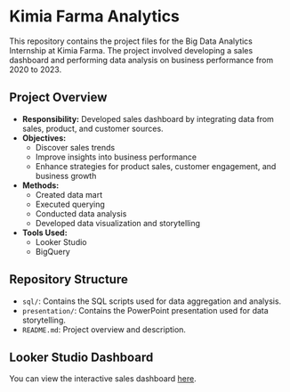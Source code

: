 # Kimia Farma Analytics

This repository contains the project files for the Big Data Analytics Internship at Kimia Farma. The project involved developing a sales dashboard and performing data analysis on business performance from 2020 to 2023.

## Project Overview
- **Responsibility:** Developed sales dashboard by integrating data from sales, product, and customer sources.
- **Objectives:**
  - Discover sales trends
  - Improve insights into business performance
  - Enhance strategies for product sales, customer engagement, and business growth
- **Methods:**
  - Created data mart
  - Executed querying
  - Conducted data analysis
  - Developed data visualization and storytelling
- **Tools Used:**
  - Looker Studio
  - BigQuery

## Repository Structure
- `sql/`: Contains the SQL scripts used for data aggregation and analysis.
- `presentation/`: Contains the PowerPoint presentation used for data storytelling.
- `README.md`: Project overview and description.

## Looker Studio Dashboard
You can view the interactive sales dashboard [here](https://lookerstudio.google.com/s/k-rK8JicGZo).

